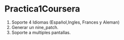 # Practica1Coursera
 
1. Soporte 4 Idiomas (Español,Ingles, Frances y Aleman)
2. Generar un nine_patch.
3. Soporte a multiples pantallas.

